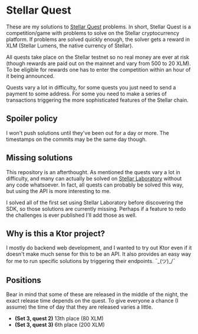 # Stellar Quest
These are my solutions to [Stellar Quest](https://quest.stellar.org/) problems.
In short, Stellar Quest is a competition/game with problems to solve on the Stellar
cryptocurrency platform. If problems are solved quickly enough, the solver gets a
reward in XLM (Stellar Lumens, the native currency of Stellar).

All quests take place on the Stellar testnet so no real money are ever at risk
(though rewards are paid out on the mainnet and vary from 500 to 20 XLM). To be
eligible for rewards one has to enter the competition within an hour of it being
announced.

Quests vary a lot in difficulty, for some quests you just need to send a payment
to some address. For some you need to make a series of transactions triggering
the more sophisticated features of the Stellar chain.

## Spoiler policy
I won't push solutions until they've been out for a day or more. The timestamps on the
commits may be the same day though.

## Missing solutions
This repository is an afterthought. As mentioned the quests vary a lot in difficulty,
and many can actually be solved on [Stellar Laboratory](https://laboratory.stellar.org/)
without any code whatsoever. In fact, all quests can probably be solved this way, but
using the API is more interesting to me.

I solved all of the first set using Stellar Laboratory before discovering the SDK, so those
solutions are currently missing. Perhaps if a feature to redo the challenges is ever published
I'll add those as well.

## Why is this a Ktor project?
I mostly do backend web development, and I wanted to try out Ktor even if it doesn't make
much sense for this to be an API. It also provides an easy way for me to run specific
solutions by triggering their endpoints. ¯\_(ツ)_/¯

## Positions
Bear in mind that some of these are released in the middle of the night, the exact release time
depends on the quest. To give everyone a chance (I assume) the time of day that they are released
varies a little.
 - **(Set 3, quest 2)** 13th place (80 XLM)
 - **(Set 3, quest 3)** 6th place (200 XLM)